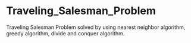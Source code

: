 # Traveling_Salesman_Problem

Traveling Salesman Problem solved by using nearest neighbor algorithm, greedy algorithm, divide and conquer algorithm.
